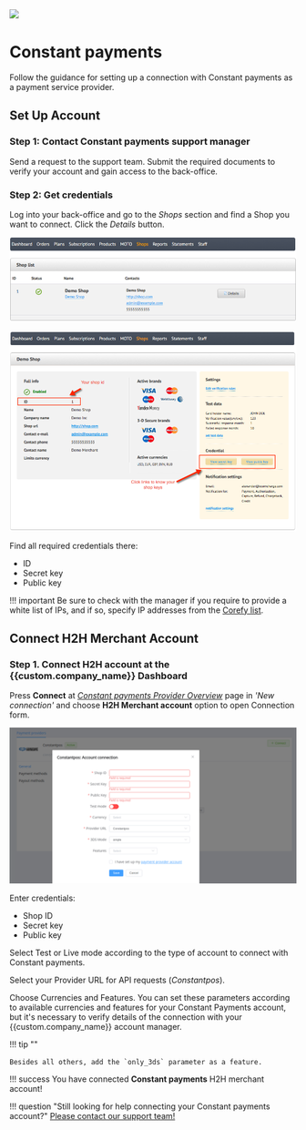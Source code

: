 <img src="https://static.openfintech.io/payment_providers/constantpos/logo.svg?w=400" width="400px" >

# Constant payments

Follow the guidance for setting up a connection with Constant payments as a payment service provider.

## Set Up Account

### Step 1: Contact Constant payments support manager

Send a request to the support team. Submit the required documents to verify your account and gain access to the back-office.

### Step 2: Get credentials

Log into your back-office and go to the *Shops* section and find a Shop you want to connect. Click the *Details* button.

![Shop list](images/shop-list.png)

![Details](images/shop-details.png)

Find all required credentials there:

* ID
* Secret key
* Public key

!!! important
    Be sure to check with the manager if you require to provide a white list of IPs, and if so, specify IP addresses from the [Corefy list](/integration/ips/).

## Connect H2H Merchant Account

### Step 1. Connect H2H account at the {{custom.company_name}} Dashboard

Press **Connect** at [*Constant payments Provider Overview*]({{custom.dashboard_base_url}}connect-directory/payment-providers/constantpos/general) page in *'New connection'* and choose **H2H Merchant account** option to open Connection form.

![Connect](images/h2h-merchant-account.png)

Enter credentials:

* Shop ID
* Secret key
* Public key

Select Test or Live mode according to the type of account to connect with Constant payments.

Select your Provider URL for API requests (*Constantpos*).

Choose Currencies and Features. You can set these parameters according to available currencies and features for your Constant Payments account, but it's necessary to verify details of the connection with your {{custom.company_name}} account manager.

!!! tip ""

    Besides all others, add the `only_3ds` parameter as a feature.

!!! success
    You have connected **Constant payments** H2H merchant account!

!!! question "Still looking for help connecting your Constant payments account?"
    <!--email_off-->[Please contact our support team!](mailto:{{custom.support_email}})<!--/email_off-->

